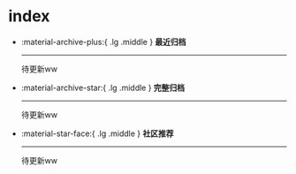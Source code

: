 # index

*   :material-archive-plus:{ .lg .middle } **最近归档**

    ***

    待更新ww
*   :material-archive-star:{ .lg .middle } **完整归档**

    ***

    待更新ww
*   :material-star-face:{ .lg .middle } **社区推荐**

    ***

    待更新ww
